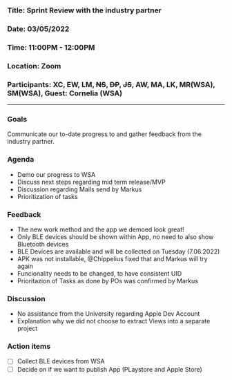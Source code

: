 ### Title: Sprint Review with the industry partner  
### Date: 03/05/2022  
### Time: 11:00PM - 12:00PM  
### Location: Zoom
### Participants: XC, EW, LM, ~~NS~~, ~~DP~~, ~~JS~~, AW, MA, LK, MR(WSA), SM(WSA), Guest: Cornelia (WSA)

---
### Goals
Communicate our to-date progress to and gather feedback from the industry partner. 

### Agenda
- Demo our progress to WSA
- Discuss next steps regarding mid term release/MVP
- Discussion regarding Mails send by Markus
- Prioritization of tasks

### Feedback 
- The new work method and the app we demoed look great! 
- Only BLE devices should be shown within App, no need to also show Bluetooth devices
- BLE Devices are available and will be collected on Tuesday (7.06.2022)
- APK was not installable, @Chippelius fixed that and Markus will try again
- Funcionality needs to be changed, to have consistent UID 
- Prioritazion of Tasks as done by POs was confirmed by Markus

### Discussion
- No assistance from the University regarding Apple Dev Account
- Explanation why we did not choose to extract Views into a separate project

### Action items
- [ ] Collect BLE devices from WSA
- [ ] Decide on if we want to publish App (PLaystore and Apple Store)
